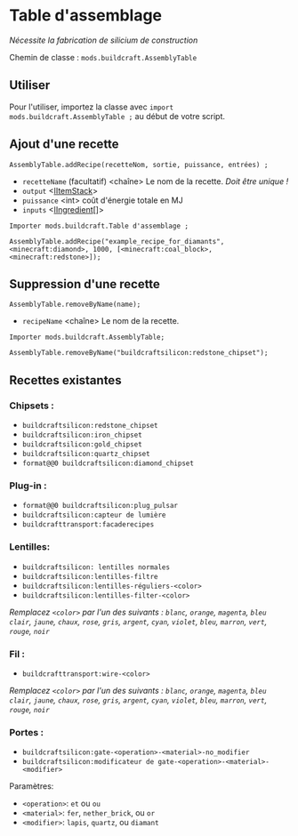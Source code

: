 # Table d'assemblage

*Nécessite la fabrication de silicium de construction*

Chemin de classe : `mods.buildcraft.AssemblyTable`

## Utiliser

Pour l'utiliser, importez la classe avec `import mods.buildcraft.AssemblyTable ;` au début de votre script.

## Ajout d'une recette

`AssemblyTable.addRecipe(recetteNom, sortie, puissance, entrées) ;`

- `recetteName` (facultatif) &lt;chaîne> Le nom de la recette. *Doit être unique !*
- `output` <[IItemStack](/vanilla/api/items/IItemStack)>
- `puissance` &lt;int> coût d'énergie totale en MJ
- `inputs` <[IIngredient](/vanilla/api/items/IIngredient)[]>

```zenscript
Importer mods.buildcraft.Table d'assemblage ;

AssemblyTable.addRecipe("example_recipe_for_diamants", <minecraft:diamond>, 1000, [<minecraft:coal_block>, <minecraft:redstone>]);
```

## Suppression d'une recette

`AssemblyTable.removeByName(name);`

- `recipeName` &lt;chaîne> Le nom de la recette.

```zenscript
Importer mods.buildcraft.AssemblyTable;

AssemblyTable.removeByName("buildcraftsilicon:redstone_chipset");
```

## Recettes existantes

### Chipsets :

- `buildcraftsilicon:redstone_chipset`
- `buildcraftsilicon:iron_chipset`
- `buildcraftsilicon:gold_chipset`
- `buildcraftsilicon:quartz_chipset`
- `format@@0 buildcraftsilicon:diamond_chipset`

### Plug-in :

- `format@@0 buildcraftsilicon:plug_pulsar`
- `buildcraftsilicon:capteur de lumière`
- `buildcrafttransport:facaderecipes`

### Lentilles:

- `buildcraftsilicon: lentilles normales`
- `buildcraftsilicon:lentilles-filtre`
- `buildcraftsilicon:lentilles-réguliers-<color>`
- `buildcraftsilicon:lentilles-filter-<color>`

*Remplacez `<color>` par l'un des suivants : `blanc`, `orange`, `magenta`, `bleu clair`, `jaune`, `chaux`, `rose`, `gris`, `argent`, `cyan`, `violet`, `bleu`, `marron`, `vert`, `rouge`, `noir`*

### Fil :

- `buildcrafttransport:wire-<color>`

*Remplacez `<color>` par l'un des suivants : `blanc`, `orange`, `magenta`, `bleu clair`, `jaune`, `chaux`, `rose`, `gris`, `argent`, `cyan`, `violet`, `bleu`, `marron`, `vert`, `rouge`, `noir`*

### Portes :

- `buildcraftsilicon:gate-<operation>-<material>-no_modifier`
- `buildcraftsilicon:modificateur de gate-<operation>-<material>-<modifier>`

Paramètres:

- `<operation>`: `et` ou `ou`
- `<material>`: `fer`, `nether_brick`, ou `or`
- `<modifier>`: `lapis`, `quartz`, ou `diamant`
